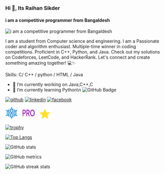 ### Hi 👋, Its Raihan Sikder
#### i am a competitive programmer from Bangaldesh
![i am a competitive programmer from Bangaldesh](https://art-twerks.com/wp-content/uploads/2018/10/ai-head-android-robot-artist.gif)

I am a student  from Computer science and engineering. I am a Passionate coder and algorithm enthusiast. Multiple-time winner in coding competitions. Proficient in C++, Python, and Java. Check out my solutions on Codeforces, LeetCode, and HackerRank. Let's connect and create something amazing together! 💻✨



Skills: C/ C++ / python / HTML / Java

- 🔭 I’m currently working on Java,C++,C 
- 🌱 I’m currently learning Python\n
  <img src="https://camo.githubusercontent.com/6061b2651703caed92fd32800ee4e456585bacc2667a515781afac3cccae0d39/68747470733a2f2f696d672e736869656c64732e696f2f6769746875622f666f6c6c6f776572732f486166697a2d53616b69623f6c6162656c3d466f6c6c6f77657273267374796c653d736f6369616c" alt="GitHub Badge" data-canonical-src="https://img.shields.io/github/followers/Rahexa?label=Followers&amp;style=social" style="max-width: 100%;">


[<img src='https://cdn.jsdelivr.net/npm/simple-icons@3.0.1/icons/github.svg' alt='github' height='40'>](https://github.com/Rahexa)  [<img src='https://cdn.jsdelivr.net/npm/simple-icons@3.0.1/icons/linkedin.svg' alt='linkedin' height='40'>](https://www.linkedin.com/in/raihan-sikder-773492271/)  [<img src='https://cdn.jsdelivr.net/npm/simple-icons@3.0.1/icons/facebook.svg' alt='facebook' height='40'>](https://www.facebook.com/neo.0020)  

<a href='https://archiveprogram.github.com/'><img src='https://raw.githubusercontent.com/acervenky/animated-github-badges/master/assets/acbadge.gif' width='40' height='40'></a> <a href='https://github.com/pricing'><img src='https://raw.githubusercontent.com/acervenky/animated-github-badges/master/assets/pro.gif' width='40' height='40'></a> <a href='https://stars.github.com/'><img src='https://raw.githubusercontent.com/acervenky/animated-github-badges/master/assets/starbadge.gif' width='35' height='35'></a> 

[![trophy](https://github-profile-trophy.vercel.app/?username=Rahexa)](https://github.com/ryo-ma/github-profile-trophy)

[![Top Langs](https://github-readme-stats.vercel.app/api/top-langs/?username=Rahexa)](https://github.com/anuraghazra/github-readme-stats)

![GitHub stats](https://github-readme-stats.vercel.app/api?username=Rahexa&show_icons=true)  

![GitHub metrics](https://metrics.lecoq.io/Rahexa)  

![GitHub streak stats](https://streak-stats.demolab.com/?user=Rahexa)  

